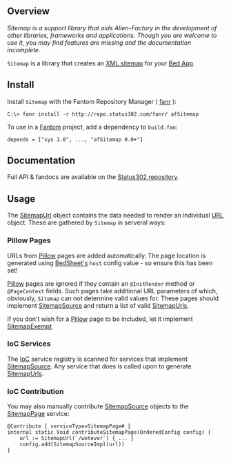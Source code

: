 ## Overview 

*Sitemap is a support library that aids Alien-Factory in the development of other libraries, frameworks and applications. Though you are welcome to use it, you may find features are missing and the documentation incomplete.*

`Sitemap` is a library that creates an [XML sitemap](http://www.sitemaps.org/) for your [Bed App](http://www.fantomfactory.org/pods/afBedSheet).

## Install 

Install `Sitemap` with the Fantom Repository Manager ( [fanr](http://fantom.org/doc/docFanr/Tool.html#install) ):

    C:\> fanr install -r http://repo.status302.com/fanr/ afSitemap
To use in a [Fantom](http://fantom.org/) project, add a dependency to `build.fan`:

    depends = ["sys 1.0", ..., "afSitemap 0.0+"]
## Documentation 

Full API & fandocs are available on the [Status302 repository](http://repo.status302.com/doc/afSitemap/#overview).

## Usage 

The [SitemapUrl](http://repo.status302.com/doc/afSitemap/SitemapUrl.html) object contains the data needed to render an individual [URL](http://www.sitemaps.org/protocol.html) object. These are gathered by `Sitemap` in serveral ways:

### Pillow Pages 

URLs from [Pillow](http://www.fantomfactory.org/pods/afPillow) pages are added automatically. The page location is generated using [BedSheet's](http://www.fantomfactory.org/pods/afBedSheet) `host` config value - so ensure this has been set!

[Pillow](http://www.fantomfactory.org/pods/afPillow) pages are ignored if they contain an `@InitRender` method or `@PageContext` fields. Such pages take additional URL parameters of which, obviously, `Sitemap` can not determine valid values for. These pages should implement [SitemapSource](http://repo.status302.com/doc/afSitemap/SitemapSource.html) and return a list of valid [SitemapUrls](http://repo.status302.com/doc/afSitemap/SitemapUrl.html).

If you don't wish for a [Pillow](http://www.fantomfactory.org/pods/afPillow) page to be included, let it implement [SitemapExempt](http://repo.status302.com/doc/afSitemap/SitemapExempt.html).

### IoC Services 

The [IoC](http://www.fantomfactory.org/pods/afIoc) service registry is scanned for services that implement [SitemapSource](http://repo.status302.com/doc/afSitemap/SitemapSource.html). Any service that does is called upon to generate [SitemapUrls](http://repo.status302.com/doc/afSitemap/SitemapUrl.html).

### IoC Contribution 

You may also manually contribute [SitemapSource](http://repo.status302.com/doc/afSitemap/SitemapSource.html) objects to the [SitemapPage](http://repo.status302.com/doc/afSitemap/SitemapPage.html) service:

    
    @Contribute { serviceType=SitemapPage# }
    internal static Void contributeSitemapPage(OrderedConfig config) {
        url := SitemapUrl(`/wotever`) { ... }
        config.add(SitemapSourceImpl(url))
    }
